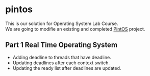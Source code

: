 # pintos
This is our solution for Operating System Lab Course.  
We are going to modifie an existing and completed [PintOS][pintos] project.  

[pintos]: http://web.stanford.edu/class/cs140/projects/pintos/pintos.html

## Part 1 Real Time Operating System
  * Adding deadline to threads that have deadline.
  * Updating deadlines after each context switch.
  * Updating the ready list after deadlines are updated.
  
